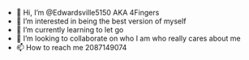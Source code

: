 - 👋 Hi, I’m @Edwardsville5150 AKA 4Fingers
- 👀 I’m interested in being the best version of myself
- 🌱 I’m currently learning to let go
- 💞️ I’m looking to collaborate on who I am who really cares about me
- 📫 How to reach me 2087149074

<!---
Edwardsville5150/Edwardsville5150 is a ✨ special ✨ repository because its `README.md` (this file) appears on your GitHub profile.
You can click the Preview link to take a look at your changes.
--->
